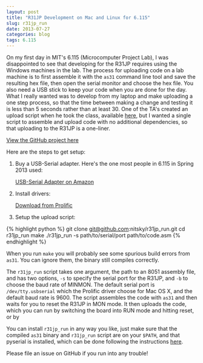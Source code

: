 ```yaml
---
layout: post
title: "R31JP Development on Mac and Linux for 6.115"
slug: r31jp_run
date: 2013-07-27
categories: blog
tags: 6.115
---
```


On my first day in MIT's 6.115 (Microcomputer Project Lab), I was disappointed to see that developing for the R31JP requires using the Windows machines in the lab. The process for uploading code on a lab machine is to first assemble it with the `as31` command line tool and save the resulting hex file, then open the serial monitor and choose the hex file. You also need a USB stick to keep your code when you are done for the day. What I really wanted was to develop from my laptop and make uploading a one step process, so that the time between making a change and testing it is less than 5 seconds rather than at least 30. One of the TA's created an upload script when he took the class, available [here](https://github.com/igutekunst/6.115-Toolchain), but I wanted a single script to assemble and upload code with no additional dependencies, so that uploading to the R31JP is a one-liner.

[View the GitHub project here](https://github.com/nitsky/r31jp_run)

Here are the steps to get setup:

1. Buy a USB-Serial adapter. Here's the one most people in 6.115 in Spring 2013 used:

    [USB-Serial Adapter on Amazon](http://www.amazon.com/TRENDnet-RS-232-Serial-Converter-TU-S9/dp/B0007T27H8/ref=sr_1_1?ie=UTF8&qid=1372904367&sr=8-1&keywords=usb+serial)

2. Install drivers:

    [Download from Prolific](http://prolificusa.com/pl-2303hx-drivers/)

3. Setup the upload script:

{% highlight python %}
git clone git@github.com:nitsky/r31jp_run.git
cd r31jp_run
make
./r31jp_run -s path/to/serial/port path/to/code.asm
{% endhighlight %}

When you run `make` you will probably see some spurious build errors from `as31`. You can ignore them, the binary still compiles correctly.

The `r31jp_run` script takes one argument, the path to an 8051 assembly file, and has two options, `-s` to specify the serial port for the R31JP, and `-b` to choose the baud rate of MINMON. The default serial port is `/dev/tty.usbserial` which the Prolific driver choose for Mac OS X, and the default baud rate is 9600. The script assembles the code with `as31` and then waits for you to reset the R31JP in MON mode. It then uploads the code, which you can run by switching the board into RUN mode and hitting reset, or by

You can install `r31jp_run` in any way you like, just make sure that the compiled `as31` binary and `r31jp_run` script are on your `$PATH`, and that pyserial is installed, which can be done following the instructions [here](http://pyserial.sourceforge.net/pyserial.html).

Please file an issue on GitHub if you run into any trouble!
